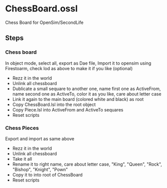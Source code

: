 # ChessBoard.ossl

Chess Board for OpenSim/SecondLife

## Steps

### Chess board

In object mode, select all, export as Dae file, Import it to opensim using Firestoarm, check lod as above to make it if you like (optional)

 * Rezz it in the world
 * Unlink all chessboard
 * Dublicate a small sequare to another one, name first one as ActiveFrom, name second one as ActiveTo, color it as you like, care about letter case
 * Link it again to the main board (colored white and black) as root
 * Copy ChessBoard.lsl into the root object
 * Copy Piece.lsl into ActiveFrom and ActiveTo sequares
 * Reset scripts

 ### Chess Pieces

 Export and import as same above

  * Rezz it in the world
  * Unlink all chessboard
  * Take it all
  * Rename it to right name, care about letter case, "King", "Queen", "Rock", "Bishop", "Knight", "Pown"
  * Copy it to into root of ChessBoard
  * Reset scripts
